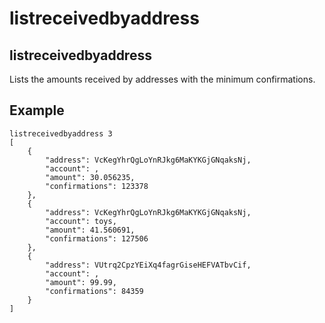 # listreceivedbyaddress

## listreceivedbyaddress

Lists the amounts received by addresses with the minimum confirmations.

## Example

```text
listreceivedbyaddress 3
[
    {
        "address": VcKegYhrQgLoYnRJkg6MaKYKGjGNqaksNj,
        "account": ,
        "amount": 30.056235,
        "confirmations": 123378
    },
    {
        "address": VcKegYhrQgLoYnRJkg6MaKYKGjGNqaksNj,
        "account": toys,
        "amount": 41.560691,
        "confirmations": 127506
    },
    {
        "address": VUtrq2CpzYEiXq4fagrGiseHEFVATbvCif,
        "account": ,
        "amount": 99.99,
        "confirmations": 84359
    }
]
```

